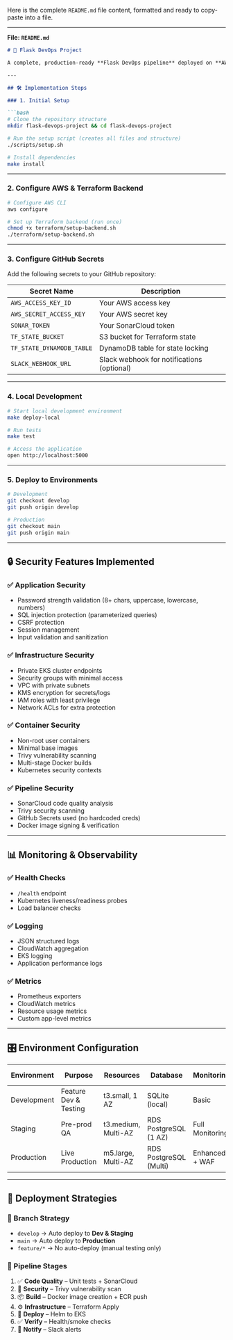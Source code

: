 Here is the complete `README.md` file content, formatted and ready to copy-paste into a file.

---

**File: `README.md`**

````markdown
# 🚀 Flask DevOps Project

A complete, production-ready **Flask DevOps pipeline** deployed on **AWS EKS**, using **Terraform**, **Helm**, **GitHub Actions**, and integrated with **SonarCloud**, **Trivy**, and **Slack**. Built for real-time, secure, and scalable cloud-native deployments.

---

## 🛠️ Implementation Steps

### 1. Initial Setup

```bash
# Clone the repository structure
mkdir flask-devops-project && cd flask-devops-project

# Run the setup script (creates all files and structure)
./scripts/setup.sh

# Install dependencies
make install
````

---

### 2. Configure AWS & Terraform Backend

```bash
# Configure AWS CLI
aws configure

# Set up Terraform backend (run once)
chmod +x terraform/setup-backend.sh
./terraform/setup-backend.sh
```

---

### 3. Configure GitHub Secrets

Add the following secrets to your GitHub repository:

| Secret Name               | Description                                |
| ------------------------- | ------------------------------------------ |
| `AWS_ACCESS_KEY_ID`       | Your AWS access key                        |
| `AWS_SECRET_ACCESS_KEY`   | Your AWS secret key                        |
| `SONAR_TOKEN`             | Your SonarCloud token                      |
| `TF_STATE_BUCKET`         | S3 bucket for Terraform state              |
| `TF_STATE_DYNAMODB_TABLE` | DynamoDB table for state locking           |
| `SLACK_WEBHOOK_URL`       | Slack webhook for notifications (optional) |

---

### 4. Local Development

```bash
# Start local development environment
make deploy-local

# Run tests
make test

# Access the application
open http://localhost:5000
```

---

### 5. Deploy to Environments

```bash
# Development
git checkout develop
git push origin develop

# Production
git checkout main
git push origin main
```

---

## 🔒 Security Features Implemented

### ✅ Application Security

* Password strength validation (8+ chars, uppercase, lowercase, numbers)
* SQL injection protection (parameterized queries)
* CSRF protection
* Session management
* Input validation and sanitization

### ✅ Infrastructure Security

* Private EKS cluster endpoints
* Security groups with minimal access
* VPC with private subnets
* KMS encryption for secrets/logs
* IAM roles with least privilege
* Network ACLs for extra protection

### ✅ Container Security

* Non-root user containers
* Minimal base images
* Trivy vulnerability scanning
* Multi-stage Docker builds
* Kubernetes security contexts

### ✅ Pipeline Security

* SonarCloud code quality analysis
* Trivy security scanning
* GitHub Secrets used (no hardcoded creds)
* Docker image signing & verification

---

## 📊 Monitoring & Observability

### ✅ Health Checks

* `/health` endpoint
* Kubernetes liveness/readiness probes
* Load balancer checks

### ✅ Logging

* JSON structured logs
* CloudWatch aggregation
* EKS logging
* Application performance logs

### ✅ Metrics

* Prometheus exporters
* CloudWatch metrics
* Resource usage metrics
* Custom app-level metrics

---

## 🎛️ Environment Configuration

| Environment | Purpose               | Resources           | Database               | Monitoring      | Cost Estimate |
| ----------- | --------------------- | ------------------- | ---------------------- | --------------- | ------------- |
| Development | Feature Dev & Testing | t3.small, 1 AZ      | SQLite (local)         | Basic           | \~\$50–100    |
| Staging     | Pre-prod QA           | t3.medium, Multi-AZ | RDS PostgreSQL (1 AZ)  | Full Monitoring | \~\$200–300   |
| Production  | Live Production       | m5.large, Multi-AZ  | RDS PostgreSQL (Multi) | Enhanced + WAF  | \~\$500–800   |

---

## 🚀 Deployment Strategies

### 🔁 Branch Strategy

* `develop` → Auto deploy to **Dev & Staging**
* `main` → Auto deploy to **Production**
* `feature/*` → No auto-deploy (manual testing only)

### 🧪 Pipeline Stages

1. ✅ **Code Quality** – Unit tests + SonarCloud
2. 🔐 **Security** – Trivy vulnerability scan
3. 📦 **Build** – Docker image creation + ECR push
4. ⚙️ **Infrastructure** – Terraform Apply
5. 🚢 **Deploy** – Helm to EKS
6. ✅ **Verify** – Health/smoke checks
7. 🔔 **Notify** – Slack alerts

